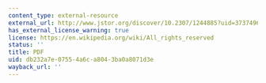 ```yaml
---
content_type: external-resource
external_url: http://www.jstor.org/discover/10.2307/1244885?uid=3737496&uid=2129&uid=2&uid=70&uid=4&sid=56314390683
has_external_license_warning: true
license: https://en.wikipedia.org/wiki/All_rights_reserved
status: ''
title: PDF
uid: db232a7e-0755-4a6c-a804-3ba0a8071d3e
wayback_url: ''
---
```

